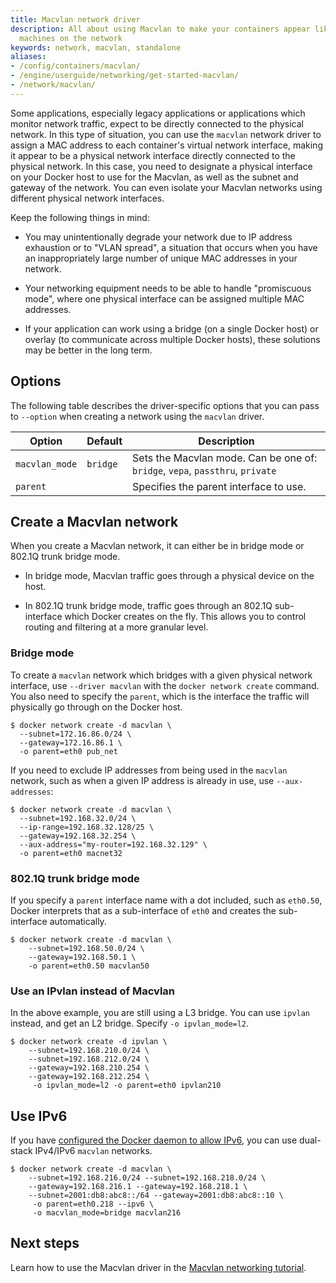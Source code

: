 ```yaml
---
title: Macvlan network driver
description: All about using Macvlan to make your containers appear like physical
  machines on the network
keywords: network, macvlan, standalone
aliases:
- /config/containers/macvlan/
- /engine/userguide/networking/get-started-macvlan/
- /network/macvlan/
---
```


Some applications, especially legacy applications or applications which monitor
network traffic, expect to be directly connected to the physical network. In
this type of situation, you can use the `macvlan` network driver to assign a MAC
address to each container's virtual network interface, making it appear to be
a physical network interface directly connected to the physical network. In this
case, you need to designate a physical interface on your Docker host to use for
the Macvlan, as well as the subnet and gateway of the network. You can even
isolate your Macvlan networks using different physical network interfaces.

Keep the following things in mind:

- You may unintentionally degrade your network due to IP address
  exhaustion or to "VLAN spread", a situation that occurs when you have an
  inappropriately large number of unique MAC addresses in your network.

- Your networking equipment needs to be able to handle "promiscuous mode",
  where one physical interface can be assigned multiple MAC addresses.

- If your application can work using a bridge (on a single Docker host) or
  overlay (to communicate across multiple Docker hosts), these solutions may be
  better in the long term.

## Options

The following table describes the driver-specific options that you can pass to
`--option` when creating a network using the `macvlan` driver.

| Option         | Default  | Description                                                                   |
| -------------- | -------- | ----------------------------------------------------------------------------- |
| `macvlan_mode` | `bridge` | Sets the Macvlan mode. Can be one of: `bridge`, `vepa`, `passthru`, `private` |
| `parent`       |          | Specifies the parent interface to use.                                        |

## Create a Macvlan network

When you create a Macvlan network, it can either be in bridge mode or 802.1Q
trunk bridge mode.

- In bridge mode, Macvlan traffic goes through a physical device on the host.

- In 802.1Q trunk bridge mode, traffic goes through an 802.1Q sub-interface
  which Docker creates on the fly. This allows you to control routing and
  filtering at a more granular level.

### Bridge mode

To create a `macvlan` network which bridges with a given physical network
interface, use `--driver macvlan` with the `docker network create` command. You
also need to specify the `parent`, which is the interface the traffic will
physically go through on the Docker host.

```console
$ docker network create -d macvlan \
  --subnet=172.16.86.0/24 \
  --gateway=172.16.86.1 \
  -o parent=eth0 pub_net
```

If you need to exclude IP addresses from being used in the `macvlan` network, such
as when a given IP address is already in use, use `--aux-addresses`:

```console
$ docker network create -d macvlan \
  --subnet=192.168.32.0/24 \
  --ip-range=192.168.32.128/25 \
  --gateway=192.168.32.254 \
  --aux-address="my-router=192.168.32.129" \
  -o parent=eth0 macnet32
```

### 802.1Q trunk bridge mode

If you specify a `parent` interface name with a dot included, such as `eth0.50`,
Docker interprets that as a sub-interface of `eth0` and creates the sub-interface
automatically.

```console
$ docker network create -d macvlan \
    --subnet=192.168.50.0/24 \
    --gateway=192.168.50.1 \
    -o parent=eth0.50 macvlan50
```

### Use an IPvlan instead of Macvlan

In the above example, you are still using a L3 bridge. You can use `ipvlan`
instead, and get an L2 bridge. Specify `-o ipvlan_mode=l2`.

```console
$ docker network create -d ipvlan \
    --subnet=192.168.210.0/24 \
    --subnet=192.168.212.0/24 \
    --gateway=192.168.210.254 \
    --gateway=192.168.212.254 \
     -o ipvlan_mode=l2 -o parent=eth0 ipvlan210
```

## Use IPv6

If you have [configured the Docker daemon to allow IPv6](../../config/daemon/ipv6.md),
you can use dual-stack IPv4/IPv6 `macvlan` networks.

```console
$ docker network create -d macvlan \
    --subnet=192.168.216.0/24 --subnet=192.168.218.0/24 \
    --gateway=192.168.216.1 --gateway=192.168.218.1 \
    --subnet=2001:db8:abc8::/64 --gateway=2001:db8:abc8::10 \
     -o parent=eth0.218 --ipv6 \
     -o macvlan_mode=bridge macvlan216
```

## Next steps

Learn how to use the Macvlan driver in the
[Macvlan networking tutorial](../network-tutorial-macvlan.md).
